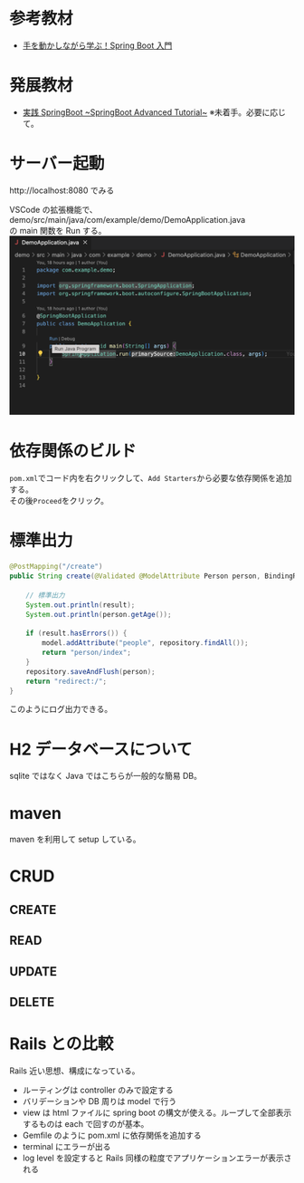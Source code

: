 # 参考教材

- [手を動かしながら学ぶ！Spring Boot 入門](https://www.techpit.jp/courses/224)

# 発展教材

- [実践 SpringBoot ~SpringBoot Advanced Tutorial~](https://www.techpit.jp/courses/232)
  ※未着手。必要に応じて。

# サーバー起動

http://localhost:8080 でみる

VSCode の拡張機能で、demo/src/main/java/com/example/demo/DemoApplication.java  
の main 関数を Run する。  
![picture 1](images/d5e644c576c4678342b5a797101ee2300b02d637cb136805240a5c4a48b3dc6c.png)

# 依存関係のビルド

`pom.xml`でコード内を右クリックして、`Add Starters`から必要な依存関係を追加する。  
その後`Proceed`をクリック。

# 標準出力

```java
@PostMapping("/create")
public String create(@Validated @ModelAttribute Person person, BindingResult result, Model model) {

    // 標準出力
    System.out.println(result);
    System.out.println(person.getAge());

    if (result.hasErrors()) {
        model.addAttribute("people", repository.findAll());
        return "person/index";
    }
    repository.saveAndFlush(person);
    return "redirect:/";
}
```

このようにログ出力できる。

# H2 データベースについて

sqlite ではなく Java ではこちらが一般的な簡易 DB。

# maven

maven を利用して setup している。

# CRUD

## CREATE

## READ

## UPDATE

## DELETE

# Rails との比較

Rails 近い思想、構成になっている。

- ルーティングは controller のみで設定する
- バリデーションや DB 周りは model で行う
- view は html ファイルに spring boot の構文が使える。ループして全部表示するものは each で回すのが基本。
- Gemfile のように pom.xml に依存関係を追加する
- terminal にエラーが出る
- log level を設定すると Rails 同様の粒度でアプリケーションエラーが表示される
